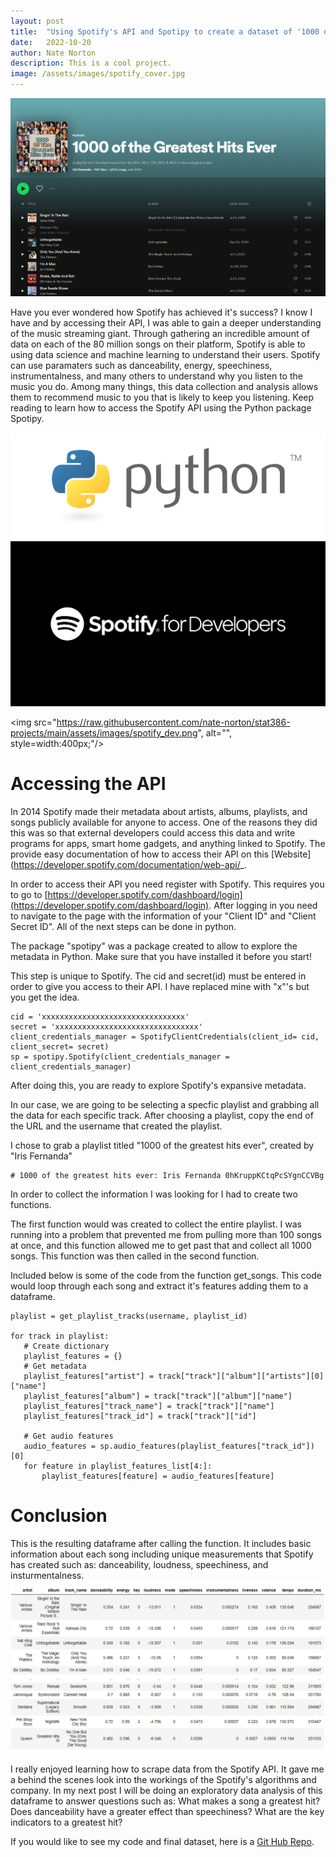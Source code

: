 ```yaml
---
layout: post
title:  "Using Spotify's API and Spotipy to create a dataset of '1000 of the Greatests Hits Ever'"
date:   2022-10-20
author: Nate Norton
description: This is a cool project.
image: /assets/images/spotify_cover.jpg
---
```



![Figure](https://raw.githubusercontent.com/nate-norton/stat386-projects/main/assets/images/spotify_capture2.png)
                                      
Have you ever wondered how Spotify has achieved it's success? I know I have and by accessing their API, I was able to gain a deeper understanding of the music streaming giant. Through gathering an incredible amount of data on each of the 80 million songs on their platform, Spotify is able to using data science and machine learning to understand their users. Spotify can use paramaters such as danceability, energy, speechiness, instrumentalness, and many others to understand why you listen to the music you do. Among many things, this data collection and analysis allows them to recommend music to you that is likely to keep you listening. Keep reading to learn how to access the Spotify API using the Python package Spotipy. 
                                      

![Figure](https://raw.githubusercontent.com/nate-norton/stat386-projects/main/assets/images/python.png)
![Figure](https://raw.githubusercontent.com/nate-norton/stat386-projects/main/assets/images/spotify_dev.png)     

<img src="https://raw.githubusercontent.com/nate-norton/stat386-projects/main/assets/images/spotify_dev.png", alt="", style=width:400px;"/>

# Accessing the API                          
In 2014 Spotify made their metadata about artists, albums, playlists, and songs publicly available for anyone to access. One of the reasons they did this was so that external developers could access this data and write programs for apps, smart home gadgets, and anything linked to Spotify. The provide easy documentation of how to access their API on this [Website](https://developer.spotify.com/documentation/web-api/_.

In order to access their API you need register with Spotify. This requires you to go to [https://developer.spotify.com/dashboard/login](https://developer.spotify.com/dashboard/login). After logging in you need to navigate to the page with the information of your "Client ID" and "Client Secret ID". All of the next steps can be done in python.

The package "spotipy" was a package created to allow to explore the metadata in Python. Make sure that you have installed it before you start!

This step is unique to Spotify. The cid and secret(id) must be entered in order to give you access to their API. I have replaced mine with "x"'s but you get the idea.
```
cid = 'xxxxxxxxxxxxxxxxxxxxxxxxxxxxxxxx'
secret = 'xxxxxxxxxxxxxxxxxxxxxxxxxxxxxxxx'
client_credentials_manager = SpotifyClientCredentials(client_id= cid, client_secret= secret)
sp = spotipy.Spotify(client_credentials_manager = client_credentials_manager)
```

After doing this, you are ready to explore Spotify's expansive metadata.

In our case, we are going to be selecting a specfic playlist and grabbing all the data for each specific track. After choosing a playlist, copy the end of the URL and the username that created the playlist. 

I chose to grab a playlist titled "1000 of the greatest hits ever", created by "Iris Fernanda"
```
# 1000 of the greatest hits ever: Iris Fernanda 0hKruppKCtqPcSYgnCCVBg
```
In order to collect the information I was looking for I had to create two functions.

The first function would was created to collect the entire playlist. I was running into a problem that prevented me from pulling more than 100 songs at once, and this function allowed me to get past that and collect all 1000 songs. This function was then called in the second function.

Included below is some of the code from the function get_songs. This code would loop through each song and extract it's features adding them to a dataframe.
```  
playlist = get_playlist_tracks(username, playlist_id)
    
for track in playlist:
   # Create dictionary
   playlist_features = {}
   # Get metadata
   playlist_features["artist"] = track["track"]["album"]["artists"][0]["name"]
   playlist_features["album"] = track["track"]["album"]["name"]
   playlist_features["track_name"] = track["track"]["name"]
   playlist_features["track_id"] = track["track"]["id"]
   
   # Get audio features
   audio_features = sp.audio_features(playlist_features["track_id"])[0]
   for feature in playlist_features_list[4:]:
       playlist_features[feature] = audio_features[feature]
```
# Conclusion
This is the resulting dataframe after calling the function. It includes basic information about each song including unique measurements that Spotify has created such as: danceability, loudness, speechiness, and insturmentalness.
![Figure](https://raw.githubusercontent.com/nate-norton/stat386-projects/main/assets/images/spotify_table.png)

I really enjoyed learning how to scrape data from the Spotify API. It gave me a behind the scenes look into the workings of the Spotify's algorithms and company. In my next post I will be doing an exploratory data analysis of this dataframe to answer questions such as: What makes a song a greatest hit? Does danceability have a greater effect than speechiness? What are the key indicators to a greatest hit?

If you would like to see my code and final dataset, here is a [Git Hub Repo](https://github.com/nate-norton/Spotify-API-Repo).
